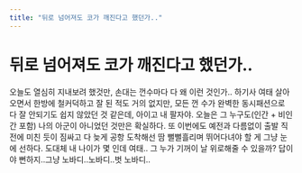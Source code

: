 ```yaml
---
title: "뒤로 넘어져도 코가 깨진다고 했던가.."
---
```

# 뒤로 넘어져도 코가 깨진다고 했던가..

오늘도 열심히 지내보려 했것만, 손대는 껀수마다 다 왜 이런 것인가..
하기사 여태 살아오면서 한방에 철커덕하고 잘 된 적도 거의 없지만, 모든 껀 수가 완벽한 동시패션으로
다 잘 안되기도 쉽지 않았던 것 같은데, 아이고 내 팔자야. 
오늘은 그 누구도(인간 + 비인간 포함) 나의 아군이 아니었던 것만은 확실하다.
또 이번에도 예전과 다름없이 출발 직전에 미친 듯이 짐싸고 다 늦게 공항 도착해선
땀 뻘뻘흘리며 뛰어다녀야 할 게 그냥 눈에 선하다. 도대체 내 나이가 몇 인데 여태..
그 누가 기꺼이 날 위로해줄 수 있을까? 
답이야 뻔하지..그냥 노바디..노바디..벗 노바디..


